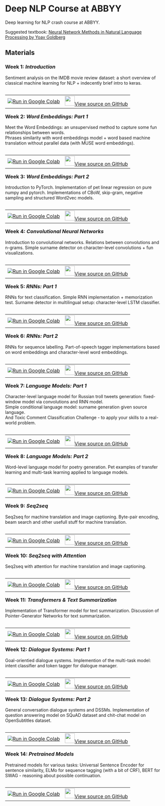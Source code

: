 # Deep NLP Course at ABBYY

Deep learning for NLP crash course at ABBYY.

Suggested textbook: [Neural Network Methods in Natural Language Processing by Yoav Goldberg](https://www.amazon.com/Language-Processing-Synthesis-Lectures-Technologies/dp/1627052984)

## Materials
### Week 1: *Introduction*  
Sentiment analysis on the IMDB movie review dataset: a short overview of classical machine learning for NLP + indecently brief intro to keras.   

<table class="tfo-notebook-buttons" align="left">
<td>
	<a target="_blank"  href="https://colab.research.google.com/drive/12nrEX3JXTxsHWC-HpuwkTWyJybjmkZu-">
    <img src="https://www.tensorflow.org/images/colab_logo_32px.png" />Run in Google Colab</a>  
</td>
<td>
	<a target="_blank"  href="https://github.com/DanAnastasyev/DeepNLP-Course/blob/master/Week%2001/Week_01.ipynb">
	<img width=32px src="https://www.tensorflow.org/images/GitHub-Mark-32px.png" />View source on GitHub</a>
</td>
</table>

### Week 2: *Word Embeddings: Part 1*  
Meet the Word Embeddings: an unsupervised method to capture some fun relationships between words.  
Phrases similarity with word embeddings model + word based machine translation without parallel data (with MUSE word embeddings).  

<table class="tfo-notebook-buttons" align="left">
<td>
	<a target="_blank"  href="https://colab.research.google.com/drive/1o65wrq6RYgWyyMvNP8r9ZknXBniDoXrn">
    <img src="https://www.tensorflow.org/images/colab_logo_32px.png" />Run in Google Colab</a>  
</td>
<td>
	<a target="_blank"  href="https://github.com/DanAnastasyev/DeepNLP-Course/blob/master/Week%2002/Week_02_Word_Embeddings_(Part_1).ipynb">
	<img width=32px src="https://www.tensorflow.org/images/GitHub-Mark-32px.png" />View source on GitHub</a>
</td>
</table>

### Week 3: *Word Embeddings: Part 2*  
Introduction to PyTorch. Implementation of pet linear regression on pure numpy and pytorch. Implementations of CBoW, skip-gram, negative sampling and structured Word2vec models.  

<table class="tfo-notebook-buttons" align="left">
<td>
	<a target="_blank"  href="https://colab.research.google.com/drive/1YruNhE5aEJfLpaCZSKGIaZ1hOQR5qoIG">
    <img src="https://www.tensorflow.org/images/colab_logo_32px.png" />Run in Google Colab</a>  
</td>
<td>
	<a target="_blank"  href="https://github.com/DanAnastasyev/DeepNLP-Course/blob/master/Week%2003/Week_03_Word_Embeddings_(Part_2).ipynb">
	<img width=32px src="https://www.tensorflow.org/images/GitHub-Mark-32px.png" />View source on GitHub</a>
</td>
</table>

### Week 4: *Convolutional Neural Networks*  
Introduction to convolutional networks. Relations between convolutions and n-grams. Simple surname detector on character-level convolutions + fun visualizations.

<table class="tfo-notebook-buttons" align="left">
<td>
	<a target="_blank"  href="https://colab.research.google.com/drive/1Vo_yuiA7xLjavUA_7ayLeosGJyMsyDAt">
    <img src="https://www.tensorflow.org/images/colab_logo_32px.png" />Run in Google Colab</a>  
</td>
<td>
	<a target="_blank"  href="https://github.com/DanAnastasyev/DeepNLP-Course/blob/master/Week%2004/Week_04_Convolutional_Neural_Networks.ipynb">
	<img width=32px src="https://www.tensorflow.org/images/GitHub-Mark-32px.png" />View source on GitHub</a>
</td>
</table>

### Week 5: *RNNs: Part 1*  
RNNs for text classification. Simple RNN implementation + memorization test. Surname detector in multilingual setup: character-level LSTM classifier.

<table class="tfo-notebook-buttons" align="left">
<td>
	<a target="_blank"  href="https://colab.research.google.com/drive/1-FoMnf7s-BYNM7jT9UF3u9m63h7dSq3_">
    <img src="https://www.tensorflow.org/images/colab_logo_32px.png" />Run in Google Colab</a>  
</td>
<td>
	<a target="_blank"  href="https://github.com/DanAnastasyev/DeepNLP-Course/blob/master/Week%2005/Week_05_RNNs_Intro.ipynb">
	<img width=32px src="https://www.tensorflow.org/images/GitHub-Mark-32px.png" />View source on GitHub</a>
</td>
</table>

### Week 6: *RNNs: Part 2*  
RNNs for sequence labelling. Part-of-speech tagger implementations based on word embeddings and character-level word embeddings.

<table class="tfo-notebook-buttons" align="left">
<td>
	<a target="_blank"  href="https://colab.research.google.com/drive/1A7dbNANHg8srCemnwFI8WB1wLhvmuJp0">
    <img src="https://www.tensorflow.org/images/colab_logo_32px.png" />Run in Google Colab</a>  
</td>
<td>
	<a target="_blank"  href="https://github.com/DanAnastasyev/DeepNLP-Course/blob/master/Week%2006/Week_06_RNNs_part_2.ipynb">
	<img width=32px src="https://www.tensorflow.org/images/GitHub-Mark-32px.png" />View source on GitHub</a>
</td>
</table>

### Week 7: *Language Models: Part 1*  
Character-level language model for Russian troll tweets generation: fixed-window model via convolutions and RNN model.  
Simple conditional language model: surname generation given source language.  
And Toxic Comment Classification Challenge - to apply your skills to a real-world problem.

<table class="tfo-notebook-buttons" align="left">
<td>
	<a target="_blank"  href="https://colab.research.google.com/drive/1W5uaNpKFoaq1gV9N9FpIAEDyrsGGRBBi">
    <img src="https://www.tensorflow.org/images/colab_logo_32px.png" />Run in Google Colab</a>  
</td>
<td>
	<a target="_blank"  href="https://github.com/DanAnastasyev/DeepNLP-Course/blob/master/Week%2007/Week_07_Language_Models.ipynb">
	<img width=32px src="https://www.tensorflow.org/images/GitHub-Mark-32px.png" />View source on GitHub</a>
</td>
</table>

### Week 8: *Language Models: Part 2*  
Word-level language model for poetry generation. Pet examples of transfer learning and multi-task learning applied to language models.

<table class="tfo-notebook-buttons" align="left">
<td>
	<a target="_blank"  href="https://colab.research.google.com/drive/1lUlBsdvAYJc5rLHwkOICyFhvns5Ssp1X">
    <img src="https://www.tensorflow.org/images/colab_logo_32px.png" />Run in Google Colab</a>  
</td>
<td>
	<a target="_blank"  href="https://github.com/DanAnastasyev/DeepNLP-Course/blob/master/Week%2008/Week_08_Language_Models_(Part_2).ipynb">
	<img width=32px src="https://www.tensorflow.org/images/GitHub-Mark-32px.png" />View source on GitHub</a>
</td>
</table>

### Week 9: *Seq2seq*  
Seq2seq for machine translation and image captioning. Byte-pair encoding, beam search and other usefull stuff for machine translation.

<table class="tfo-notebook-buttons" align="left">
<td>
	<a target="_blank"  href="https://colab.research.google.com/drive/1jSYWuEGwik2lnnvGSU_PyXTFtbRKSyz_">
    <img src="https://www.tensorflow.org/images/colab_logo_32px.png" />Run in Google Colab</a>  
</td>
<td>
	<a target="_blank"  href="https://github.com/DanAnastasyev/DeepNLP-Course/blob/master/Week%2009/Week_09_Seq2seq.ipynb">
	<img width=32px src="https://www.tensorflow.org/images/GitHub-Mark-32px.png" />View source on GitHub</a>
</td>
</table>

### Week 10: *Seq2seq with Attention*  
Seq2seq with attention for machine translation and image captioning.  

<table class="tfo-notebook-buttons" align="left">
<td>
	<a target="_blank"  href="https://colab.research.google.com/drive/1xZed_YAQf20fYacr9anE7T4EsdC_R0Oy">
    <img src="https://www.tensorflow.org/images/colab_logo_32px.png" />Run in Google Colab</a>  
</td>
<td>
	<a target="_blank"  href="https://github.com/DanAnastasyev/DeepNLP-Course/blob/master/Week%2010/Week_10_Seq2seq_with_Attention.ipynb">
	<img width=32px src="https://www.tensorflow.org/images/GitHub-Mark-32px.png" />View source on GitHub</a>
</td>
</table>

### Week 11: *Transformers & Text Summarization*  
Implementation of Transformer model for text summarization. Discussion of Pointer-Generator Networks for text summarization.

<table class="tfo-notebook-buttons" align="left">
<td>
	<a target="_blank"  href="https://colab.research.google.com/drive/1wy5BDHZVEm-vSeH8U4Xh0Sm3bArwVWGU">
    <img src="https://www.tensorflow.org/images/colab_logo_32px.png" />Run in Google Colab</a>  
</td>
<td>
	<a target="_blank"  href="https://github.com/DanAnastasyev/DeepNLP-Course/blob/master/Week%2011/Week_11_Transformers.ipynb">
	<img width=32px src="https://www.tensorflow.org/images/GitHub-Mark-32px.png" />View source on GitHub</a>
</td>
</table>

### Week 12: *Dialogue Systems: Part 1*  
Goal-orientied dialogue systems. Implemention of the multi-task model: intent classifier and token tagger for dialogue manager.

<table class="tfo-notebook-buttons" align="left">
<td>
	<a target="_blank"  href="https://colab.research.google.com/drive/1lNhbHboRYVb-caV7Ktj9cWJnHW7DPD9-">
    <img src="https://www.tensorflow.org/images/colab_logo_32px.png" />Run in Google Colab</a>  
</td>
<td>
	<a target="_blank"  href="https://github.com/DanAnastasyev/DeepNLP-Course/blob/master/Week%2012/Week_12_Dialogue_Systems_(Part_1).ipynb">
	<img width=32px src="https://www.tensorflow.org/images/GitHub-Mark-32px.png" />View source on GitHub</a>
</td>
</table>

### Week 13: *Dialogue Systems: Part 2*  
General conversation dialogue systems and DSSMs. Implementation of question answering model on SQuAD dataset and chit-chat model on OpenSubtitles dataset.

<table class="tfo-notebook-buttons" align="left">
<td>
	<a target="_blank"  href="https://colab.research.google.com/drive/19kQoxDWhv9VOfXxZCHcB39qIM30gziCR">
    <img src="https://www.tensorflow.org/images/colab_logo_32px.png" />Run in Google Colab</a>  
</td>
<td>
	<a target="_blank"  href="https://github.com/DanAnastasyev/DeepNLP-Course/blob/master/Week%2013/Week_13_Dialogue_Systems_(Part_2).ipynb">
	<img width=32px src="https://www.tensorflow.org/images/GitHub-Mark-32px.png" />View source on GitHub</a>
</td>
</table>

### Week 14: *Pretrained Models*  
Pretrained models for various tasks: Universal Sentence Encoder for sentence similarity, ELMo for sequence tagging (with a bit of CRF), BERT for SWAG - reasoning about possible continuation.

<table class="tfo-notebook-buttons" align="left">
<td>
	<a target="_blank"  href="https://colab.research.google.com/drive/1WMspBJe-m0mJHb7SbDTj64W-5-3AxW7v">
    <img src="https://www.tensorflow.org/images/colab_logo_32px.png" />Run in Google Colab</a>  
</td>
<td>
	<a target="_blank"  href="https://github.com/DanAnastasyev/DeepNLP-Course/blob/master/Week%2014/Week_14_Pretrained_Models.ipynb">
	<img width=32px src="https://www.tensorflow.org/images/GitHub-Mark-32px.png" />View source on GitHub</a>
</td>
</table>